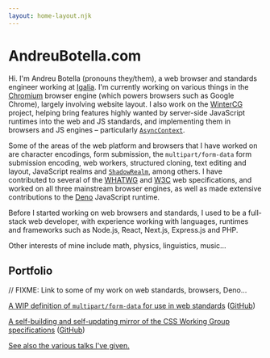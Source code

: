 ```yaml
---
layout: home-layout.njk
---
```


# AndreuBotella.com

Hi. I'm Andreu Botella (pronouns they/them), a web browser and standards
engineer working at [Igalia](https://igalia.com). I'm currently working on
various things in the [Chromium](https://www.chromium.org/Home) browser engine
(which powers browsers such as Google Chrome), largely involving website layout.
I also work on the [WinterCG](https://wintercg.org) project, helping bring
features highly wanted by server-side JavaScript runtimes into the web and JS
standards, and implementing them in browsers and JS engines – particularly
[`AsyncContext`](https://github.com/tc39/proposal-async-context).

Some of the areas of the web platform and browsers that I have worked on are
character encodings, form submission, the `multipart/form-data` form submission
encoding, web workers, structured cloning, text editing and layout, JavaScript
realms and [`ShadowRealm`](https://github.com/tc39/proposal-shadowrealm), among
others. I have contributed to several of the [WHATWG](https://whatwg.org) and
[W3C](https://w3.org) web specifications, and worked on all three mainstream
browser engines, as well as made extensive contributions to the
[Deno](https://deno.land) JavaScript runtime.

Before I started working on web browsers and standards, I used to be a
full-stack web developer, with experience working with languages, runtimes and
frameworks such as Node.js, React, Next.js, Express.js and PHP.

Other interests of mine include math, physics, linguistics, music...

## Portfolio

// FIXME: Link to some of my work on web standards, browsers, Deno...

[A WIP definition of `multipart/form-data` for use
in web standards](https://andreubotella.github.io/multipart-form-data)
([GitHub](https://github.com/andreubotella/multipart-form-data))

[A self-building and self-updating mirror of the CSS Working Group specifications](https://andreubotella.github.io/csswg-auto-build)
([GitHub](https://github.com/andreubotella/csswg-auto-build))

[See also the various talks I've given.](/talks/)
